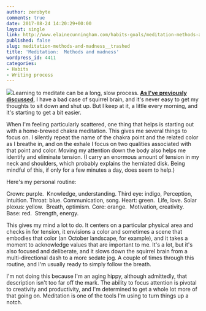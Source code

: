 ```yaml
---
author: zerobyte
comments: true
date: 2017-08-24 14:20:29+00:00
layout: single
link: http://www.elainecunningham.com/habits-goals/meditation-methods-and-madness__trashed/
published: false
slug: meditation-methods-and-madness__trashed
title: 'Meditation:  Methods and madness'
wordpress_id: 4411
categories:
- Habits
- Writing process
---
```


[![](http://www.elainecunningham.com/wp-content/uploads/2017/08/Chakra-meditation-225x300.jpg)](http://www.elainecunningham.com/wp-content/uploads/2017/08/Chakra-meditation.jpg)Learning to meditate can be a long, slow process. **[As I've previously discussed](http://www.elainecunningham.com/habits-goals/adventures-in-meditation/)**, I have a bad case of squirrel brain, and it's never easy to get my thoughts to sit down and shut up. But I keep at it, a little every morning, and it's starting to get a bit easier.

When I'm feeling particularly scattered, one thing that helps is starting out with a home-brewed chakra meditation. This gives me several things to focus on. I silently repeat the name of the chakra point and the related color as I breathe in, and on the exhale I focus on two qualities associated with that point and color. Moving my attention down the body also helps me identify and eliminate tension. (I carry an enormous amount of tension in my neck and shoulders, which probably explains the herniated disk. Being mindful of this, if only for a few minutes a day, does seem to help.)

Here's my personal routine:

Crown: purple.  Knowledge, understanding.
Third eye: indigo, Perception, intuition.
Throat: blue. Communication, song.
Heart: green.  Life, love.
Solar plexus: yellow.  Breath, optimism.
Core: orange.  Motivation, creativity.
Base: red.  Strength, energy.

This gives my mind a lot to do. It centers on a particular physical area and checks in for tension, it envisions a color and sometimes a scene that embodies that color (an October landscape, for example), and it takes a moment to acknowledge values that are important to me. It's a lot, but it's also focused and deliberate, and it slows down the squirrel brain from a multi-directional dash to a more sedate jog. A couple of times through this routine, and I'm usually ready to simply follow the breath.

I'm not doing this because I'm an aging hippy, although admittedly, that description isn't too far off the mark. The ability to focus attention is pivotal to creativity and productivity, and I'm determined to get a whole lot more of that going on. Meditation is one of the tools I'm using to turn things up a notch.
